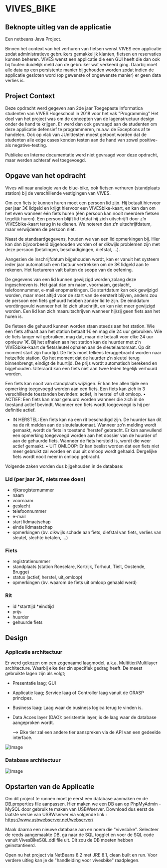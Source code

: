 # VIVES_BIKE
## Beknopte uitleg van de applicatie
Een netbeans Java Project.  

Binnen het context van het verhuren van fietsen wenst VIVES een applicatie zodat administratieve gebruikers gemakkelijk klanten, fietsen en reservaties kunnen beheren.
VIVES wenst een applicatie die een GUI heeft die dan ook bij fouten duidelijk meld aan de gebruiker wat verkeerd ging.
Daarbij moet alle data op een persistente manier bijgehouden worden zodat indien de applicatie gesloten word (op gewenste of ongewenste manier) er geen data verlies is.



## Project Context

Deze opdracht werd gegeven aan 2de jaar Toegepaste Informatica studenten van VIVES Hogeschool in 2018 voor het vak "Programming"
Het doel van het project was om de concepten van de lagenstructuur design onder de hand te krijgen.
Er werd dan ook gevraagd aan de studenten om deze applicatie defensief te programmeren, m.a.w. de Exceptions af te handelen.
Ook op vlak van JUnittesten moest getoont worden dat de studenten alle edge cases konden testen aan de hand van zowel positive- als negative-testing.

Publieke en Interne documentatie werd niet gevraagd voor deze opdracht, maar werden achteraf wel toegevoegd.



## Opgave van het opdracht

Vives wil naar analogie van de blue-bike, ook fietsen verhuren (standplaats station) bij de
verschillende vestigingen van VIVES.

Om een fiets te kunnen huren moet een persoon lid zijn. Hij betaalt hiervoor per jaar 3€ lidgeld en
krijgt hiervoor een VIVESbike-kaart, en kan dan om het even wanneer één fiets huren (één persoon
kan nooit meerdere fietsen tegelijk huren). Een persoon blijft lid totdat hij zich uitschrijft door z’n
VIVESbike-kaart terug in te dienen. We noteren dan z’n uitschrijfdatum, maar verwijderen de
persoon niet.
  
Naast de standaardgegevens, houden we van een lid opmerkingen bij. Hier kan dan
bijvoorbeeld bijgehouden worden of er dikwijls problemen zijn met deze persoon (betalingen,
beschadigingen, diefstal, …).   
  
Aangezien de inschrijfdatum bijgehouden wordt, kan er vanuit het
systeem ieder jaar automatisch een factuur vertrekken om de 3€ lidgeld aan te rekenen. Het
factureren valt buiten de scope van de oefening.   
  
De gegevens van een lid kunnen gewijzigd worden,zolang deze ingeschreven is. 
Het gaat dan om naam, voornaam, geslacht, telefoonnummer, e-mail enopmerkingen. De startdatum kan ook gewijzigd worden, maar moet altijd voor de start van de eersterit blijven, anders zou de persoon een fiets gehuurd hebben zonder lid te zijn. De einddatum wordtingevuld wanneer het lid zich uitschrijft, en kan niet meer gewijzigd worden. Een lid kan zich maaruitschrijven wanneer hij/zij geen fiets aan het huren is.

De fietsen die gehuurd kunnen worden staan steeds aan het station. Wie een fiets afhaalt aan het
station betaalt 1€ en mag die 24 uur gebruiken. Wie de fiets langer wil gebruiken, mag dat, maar die
betaalt voor elke 24 uur opnieuw 1€. Bij het afhalen aan het station kan de huurder met z’n
VIVESbike-kaart de fietssleutel ophalen aan de sleutelautomaat. Op dit moment start zijn huurtijd.
De fiets moet telkens teruggebracht worden naar hetzelfde station. Op het moment dat de huurder
z’n sleutel terug binnenbrengt, eindigt de huurtijd. De prijs wordt automatisch berekend en
bijgehouden. Uiteraard kan een fiets niet aan twee leden tegelijk verhuurd worden.

Een fiets kan nooit van standplaats wijzigen. Er kan ten allen tijde een opmerking toegevoegd
worden aan een fiets. Een fiets kan zich in 3 verschillende toestanden bevinden: actief, in herstel of
uit omloop.
• ACTIEF: Een fiets kan maar gehuurd worden wanneer die zich in de toestand actief bevindt.
Wanneer een fiets wordt toegevoegd is hij per definitie actief.
* IN HERSTEL: Een fiets kan na een rit beschadigd zijn. De huurder kan dit na de rit melden aan
de sleutelautomaat. Wanneer zo’n melding wordt gemaakt, wordt de fiets in toestand
‘herstel’ gebracht. Er kan aanvullend een opmerking toegevoegd worden aan het dossier van
de huurder of aan de gehuurde fiets. Wanneer de fiets hersteld is, wordt die weer actief
gemaakt.
• UIT OMLOOP: Er kan beslist worden dat een fiets niet meer gebruikt zal worden en dus uit
omloop wordt gehaald. Dergelijke fiets wordt nooit meer in omloop gebracht. 

Volgende zaken worden dus bijgehouden in de database:
  
### Lid (per jaar 3€, niets mee doen)
* rijksregisternummer
* naam
* voornaam
* geslacht
* telefoonnummer
* e-mail
* start lidmaatschap
* einde lidmaatschap
* opmerkingen (bv. dikwijls schade aan fiets, diefstal van fiets, verlies van sleutel,
slechte betalen, …)

### Fiets
* registratienummer
* standplaats (station Roeselare, Kortrijk, Torhout, Tielt, Oostende, Brugge)
* status (actief, herstel, uit_omloop)
* opmerkingen (bv. waarom de fiets uit omloop gehaald werd)
### Rit
* id
 *starttijd
*eindtijd
* prijs
* huurder
* gehuurde fiets


## Design
### Applicatie architectuur

Er werd gekozen om een zogenaamd laagmodel, a.k.a. Multitier/Multilayer architecture. Waarbij elke tier zin specifiek gedrag heeft.
De meest gebruikte lagen zijn als volgt; 

* Presentatie laag; GUI
* Applicatie laag; Service laag of Controller laag vanuit de GRASP principes.
* Business laag: Laag waar de business logica terug te vinden is.
* Data Acces layer (DAO): peristentie layer, is de laag waar de database aangeproken wordt.
  
  --> Elke tier zal een andere tier aanspreken via de API van een gedeelde interface. 

![Image](Icon-pictures.png "icon")

### Database architectuur
![Image](Icon-pictures.png "icon")

## Opstarten van de Applicatie

Om dit project te runnen moet je eerst een database aanmaken en de DB.properties file aanpassen.
Hier maken we een DB aan op PhpMyAdmin - MySQL door gebruik te maken van USBWserver.
Download dus eerst de laatste versie van USBWserver via volgende link : https://www.usbwebserver.net/webserver/ 
  
Maak daarna een nieuwe database aan en noem die "vivesbike".
Selecteer de reeds aangemaakte DB, ga naar de SQL togglet en voer de SQL code vanuit VivesBikeSQL.ddl file uit.
Dit zou de DB moeten hebben geinstantieerd.
  
Open nu het project via NetBeans 8.2 met JRE 8.1, clean built en run.
Voor verdere uitleg kan je de "handleiding voor vivesbike" raadplegen.



